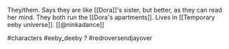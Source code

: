 They/them. Says they are like [[Dora]]'s sister, but better, as they can read her mind. They both run the [[Dora's apartments]]. Lives in [[Temporary eeby universe]]. [[@ninkadance]]

#characters #eeby_deeby ? #redroversendjayover